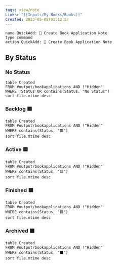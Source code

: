 ```yaml
---
tags: view/note
Links: "[[Inputs/My Books/Books]]"
Created: 2023-05-08T01:12:27
---
```


```button
name QuickAdd: 💪 Create Book Application Note
type command
action QuickAdd: 💪 Create Book Application Note
```

## By Status

### No Status

```dataview
table Created
FROM #output/bookapplications AND !"Hidden"
WHERE !Status OR contains(Status, "No Status")
sort file.mtime desc
```

### Backlog 🟥

```dataview
table Created
FROM #output/bookapplications AND !"Hidden"
WHERE contains(Status, "🟥")
sort file.mtime desc
```

### Active 🟨

```dataview
table Created
FROM #output/bookapplications AND !"Hidden"
WHERE contains(Status, "🟨")
sort file.mtime desc
```

### Finished 🟩

```dataview
table Created
FROM #output/bookapplications AND !"Hidden"
WHERE contains(Status, "🟩")
sort file.mtime desc
```

### Archived ⬛️

```dataview
table Created
FROM #output/bookapplications AND !"Hidden"
WHERE contains(Status, "⬛️")
sort file.mtime desc
```

